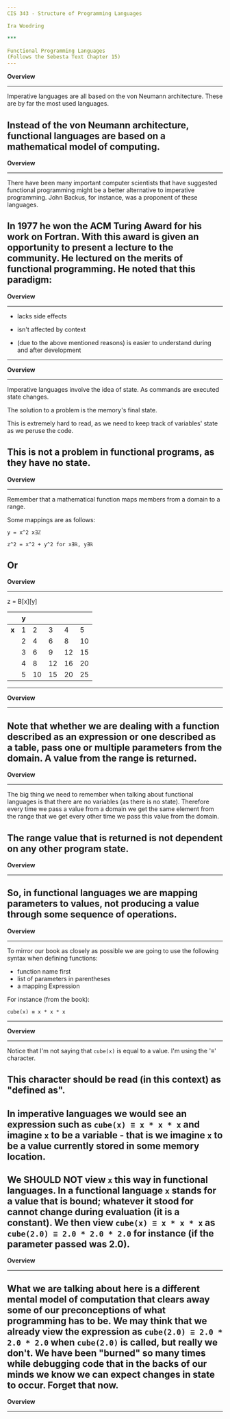 ```yaml
---
CIS 343 - Structure of Programming Languages

Ira Woodring

***

Functional Programming Languages
(Follows the Sebesta Text Chapter 15)
---
```

**Overview**
***

Imperative languages are all based on the von Neumann architecture.  These are by far the most used languages.

Instead of the von Neumann architecture, functional languages are based on a mathematical model of computing.
---
**Overview**
***

There have been many important computer scientists that have suggested functional programming might be a better alternative to imperative programming.  John Backus, for instance, was a proponent of these languages.

In 1977 he won the ACM Turing Award for his work on Fortran.  With this award is given an opportunity to present a lecture to the community.  He lectured on the merits of functional programming.  He noted that this paradigm:
---
**Overview**
***

- lacks side effects

- isn't affected by context

- (due to the above mentioned reasons) is easier to understand during and after development
---
**Overview**
***

Imperative languages involve the idea of state.  As commands are executed state changes.

The solution to a problem is the memory's final state.

This is extremely hard to read, as we need to keep track of variables' state as we peruse the code.

This is not a problem in functional programs, as they have no state.
---
**Overview**
***

Remember that a mathematical function maps members from a domain to a range.

Some mappings are as follows:

```
y = x^2 x∃ℤ

z^2 = x^2 + y^2 for x∃ℝ, y∃ℝ
```

Or
---
**Overview**
***

z = B[x][y]

|   | y |    |    |    |    |
|---|---|----|----|----|----|
| **x** | 1 | 2  | 3  | 4  | 5  |
|   | 2 | 4  | 6  | 8  | 10 |
|   | 3 | 6  | 9  | 12 | 15 |
|   | 4 | 8  | 12 | 16 | 20 |
|   | 5 | 10 | 15 | 20 | 25 |
---
**Overview**
***

Note that whether we are dealing with a function described as an expression or one described as a table, pass one or multiple parameters from the domain.  A value from the range is returned.
---
**Overview**
***

The big thing we need to remember when talking about functional languages is that there are no variables (as there is no state).  Therefore every time we pass a value from a domain we get the same element from the range that we get every other time we pass this value from the domain.

The range value that is returned is **not** dependent on any other program state.
---
**Overview**
***

So, in functional languages we are mapping parameters to values, **not** producing a value through some sequence of operations.
---
**Overview**
***

To mirror our book as closely as possible we are going to use the following syntax when defining functions:

  - function name first
  - list of parameters in parentheses
  - a mapping Expression

For instance (from the book):

```
cube(x) ≡ x * x * x
```
---
**Overview**
***

Notice that I'm not saying that ```cube(x)``` is equal to a value.  I'm using the '≡' character.

This character should be read (in this context) as "defined as".
---
In imperative languages we would see an expression such as ```cube(x) ≡ x * x * x``` and imagine ```x``` to be a variable - that is we imagine ```x``` to be a value currently stored in some memory location.
---
We SHOULD NOT view ```x``` this way in functional languages.  In a functional language ```x``` stands for a value that is bound; whatever it stood for cannot change during evaluation (it is a constant).  We then view ```cube(x) ≡ x * x * x``` as ```cube(2.0) ≡ 2.0 * 2.0 * 2.0``` for instance (if the parameter passed was 2.0).
---
**Overview**
***

What we are talking about here is a different mental model of computation that clears away some of our preconceptions of what programming has to be.  We may think that we already view the expression as ```cube(2.0) ≡ 2.0 * 2.0 * 2.0``` when ```cube(2.0)``` is called, but really we don't.  We have been "burned" so many times while debugging code that in the backs of our minds we know we can expect changes in state to occur.  Forget that now.
---
**Overview**
***
